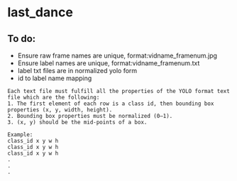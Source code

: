 # last_dance


## To do:
- Ensure raw frame names are unique, format:vidname_framenum.jpg 
- Ensure label names are unique, format:vidname_framenum.txt
- label txt files are in normalized yolo form
- id to label name mapping
```
Each text file must fulfill all the properties of the YOLO format text file which are the following:
1. The first element of each row is a class id, then bounding box properties (x, y, width, height). 
2. Bounding box properties must be normalized (0–1).
3. (x, y) should be the mid-points of a box.

Example:
class_id x y w h
class_id x y w h
class_id x y w h
.
.
. 
```
